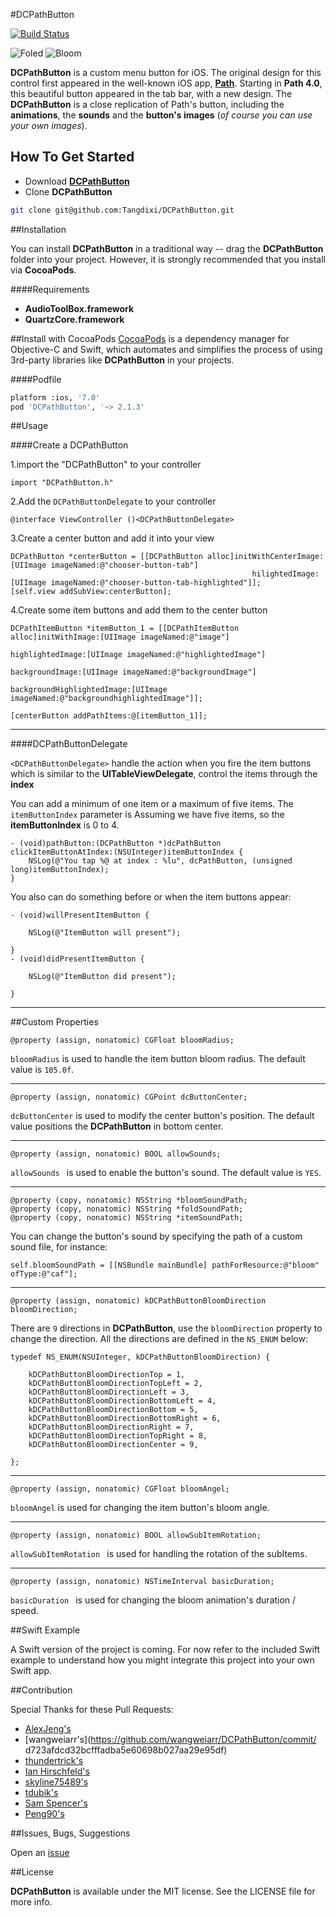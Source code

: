  
#DCPathButton 

[![Build Status](https://api.travis-ci.org/Tangdixi/DCPathButton.svg?branch=master)](https://travis-ci.org/Tangdixi/DCPathButton)

![Foled](https://raw.githubusercontent.com/Tangdixi/DCPathButton/master/ScreenShot/1.png)
![Bloom](https://raw.githubusercontent.com/Tangdixi/DCPathButton/master/ScreenShot/2.png) 

**DCPathButton** is a custom menu button for iOS. The original design for this control first appeared in the well-known iOS app, [**Path**](www.path.com). Starting in **Path 4.0**, this beautiful button appeared in the tab bar, with a new design. The **DCPathButton** is a close replication of Path's button, including the **animations**, the **sounds** and the **button's images** (*of course you can use your own images*).  

## How To Get Started  

- Download [**DCPathButton**](https://codeload.github.com/Tangdixi/DCPathButton/zip/master)
- Clone **DCPathButton**

```bash
git clone git@github.com:Tangdixi/DCPathButton.git
```

##Installation

You can install **DCPathButton** in a traditional way -- drag the **DCPathButton** folder into your project. However, it is strongly recommended that you install via **CocoaPods**.

####Requirements

- **AudioToolBox.framework**
- **QuartzCore.framework**

##Install with CocoaPods
[CocoaPods](http://cocoapods.org) is a dependency manager for Objective-C and Swift, which automates and simplifies the process of using 3rd-party libraries like **DCPathButton** in your projects.

####Podfile
```bash
platform :ios, '7.0'
pod 'DCPathButton', '~> 2.1.3'
``` 

##Usage

####Create a DCPathButton  

1.import the "DCPathButton" to your controller
```objc
import "DCPathButton.h"
```  
2.Add the `DCPathButtonDelegate` to your controller  
```objc
@interface ViewController ()<DCPathButtonDelegate>
```
3.Create a center button and add it into your view
```objc
DCPathButton *centerButton = [[DCPathButton alloc]initWithCenterImage:[UIImage imageNamed:@"chooser-button-tab"]
                                                      hilightedImage:[UIImage imageNamed:@"chooser-button-tab-highlighted"]];
[self.view addSubView:centerButton];
```
4.Create some item buttons and add them to the center button

```objc
DCPathItemButton *itemButton_1 = [[DCPathItemButton alloc]initWithImage:[UIImage imageNamed:@"image"]
                                                       highlightedImage:[UIImage imageNamed:@"highlightedImage"]
                                                        backgroundImage:[UIImage imageNamed:@"backgroundImage"]
                                             backgroundHighlightedImage:[UIImage imageNamed:@"backgroundhighlightedImage"]];

[centerButton addPathItems:@[itemButton_1]];                                                 
```
------

####DCPathButtonDelegate

`<DCPathButtonDelegate>` handle the action when you fire the item buttons which is similar to the **UITableViewDelegate**, control the items through the **index**  

You can add a minimum of one item or a maximum of five items. The `itemButtonIndex` parameter is  Assuming we have five items, so the **itemButtonIndex** is 0 to 4.

```objc
- (void)pathButton:(DCPathButton *)dcPathButton clickItemButtonAtIndex:(NSUInteger)itemButtonIndex {
    NSLog(@"You tap %@ at index : %lu", dcPathButton, (unsigned long)itemButtonIndex);
}
```

You also can do something before or when the item buttons appear:

```objc
- (void)willPresentItemButton {
    
    NSLog(@"ItemButton will present");
    
}
- (void)didPresentItemButton {

    NSLog(@"ItemButton did present");
    
}
```

------

##Custom Properties

```objc
@property (assign, nonatomic) CGFloat bloomRadius;
```

`bloomRadius` is used to handle the item button bloom radius. The default value is `105.0f`.

------

```objc
@property (assign, nonatomic) CGPoint dcButtonCenter;
```

`dcButtonCenter` is used to modify the center button's position.  The default value positions the **DCPathButton** in bottom center.  

------

```objc
@property (assign, nonatomic) BOOL allowSounds;
```

`allowSounds ` is used to enable the button's sound. The default value is `YES`.

------

```objc
@property (copy, nonatomic) NSString *bloomSoundPath;
@property (copy, nonatomic) NSString *foldSoundPath;
@property (copy, nonatomic) NSString *itemSoundPath;
```
You can change the button's sound by specifying the path of a custom sound file, for instance:

```objc
self.bloomSoundPath = [[NSBundle mainBundle] pathForResource:@"bloom" ofType:@"caf"];
```

------

```objc
@property (assign, nonatomic) kDCPathButtonBloomDirection bloomDirection;
```
There are `9` directions in **DCPathButton**, use the `bloomDirection` property to change the direction. All the directions are defined in the `NS_ENUM` below:

```objc
typedef NS_ENUM(NSUInteger, kDCPathButtonBloomDirection) {
    
    kDCPathButtonBloomDirectionTop = 1,
    kDCPathButtonBloomDirectionTopLeft = 2,
    kDCPathButtonBloomDirectionLeft = 3,
    kDCPathButtonBloomDirectionBottomLeft = 4,
    kDCPathButtonBloomDirectionBottom = 5,
    kDCPathButtonBloomDirectionBottomRight = 6,
    kDCPathButtonBloomDirectionRight = 7,
    kDCPathButtonBloomDirectionTopRight = 8,
    kDCPathButtonBloomDirectionCenter = 9,
    
};
```
------

```objc
@property (assign, nonatomic) CGFloat bloomAngel;
```
`bloomAngel` is used for changing the item button's bloom angle. 

------

```objc
@property (assign, nonatomic) BOOL allowSubItemRotation;
```
`allowSubItemRotation ` is used for handling the rotation of the subItems.

------

```objc
@property (assign, nonatomic) NSTimeInterval basicDuration;
```
`basicDuration ` is used for changing the bloom animation's duration / speed.

##Swift Example

A Swift version of the project is coming. For now refer to the included Swift example to understand how you might integrate this project into your own Swift app.

##Contribution 

Special Thanks for these Pull Requests:  
*  [AlexJeng's](https://github.com/AlexJeng/DCPathButton/commit/05228d583626f839a17f40613afb30f013cc34f0)  
*  [wangweiarr's](https://github.com/wangweiarr/DCPathButton/commit/  d723afdcd32bcfffadba5e60698b027aa29e95df)
*  [thundertrick's](https://github.com/Tangdixi/DCPathButton/pull/33)  
*  [Ian Hirschfeld's](https://github.com/Tangdixi/DCPathButton/pull/47)  
*  [skyline75489's](https://github.com/Tangdixi/DCPathButton/pull/49)
*  [tdubik's](https://github.com/Tangdixi/DCPathButton/pull/50)
*  [Sam Spencer's](https://github.com/Tangdixi/DCPathButton/pull/54)
*  [Peng90's](https://github.com/Tangdixi/DCPathButton/pull/56)

##Issues, Bugs, Suggestions

Open an [issue](https://github.com/Tangdixi/DCPathButton/issues) 

##License

**DCPathButton** is available under the MIT license. See the LICENSE file for more info.
